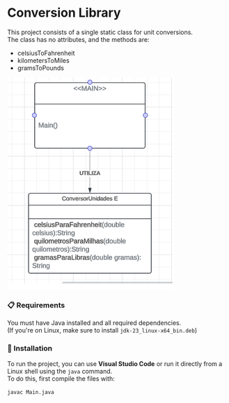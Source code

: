 # Conversion Library

This project consists of a single static class for unit conversions.  
The class has no attributes, and the methods are:  
- celsiusToFahrenheit  
- kilometersToMiles  
- gramsToPounds  

![UML diagram screenshot](imagem\diagrama.png)

### 📋 Requirements

You must have Java installed and all required dependencies.  
(If you're on Linux, make sure to install `jdk-23_linux-x64_bin.deb`)

### 🔧 Installation

To run the project, you can use **Visual Studio Code** or run it directly from a Linux shell using the `java` command.  
To do this, first compile the files with:

```bash
javac Main.java
